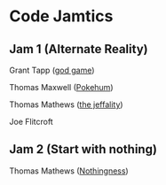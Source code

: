 # Code Jamtics

## Jam 1 (Alternate Reality)
Grant Tapp ([god game](https://github.com/Tapptastic/code_jamtics/tree/master/code_jamtics/jam_1/god_game/New%20Unity%20Project%20(1)))

Thomas Maxwell ([Pokehum](https://github.com/Tapptastic/code_jamtics/tree/master/code_jamtics/jam_1/Pokehum))

Thomas Mathews ([the jeffality](https://github.com/Tapptastic/code_jamtics/tree/master/code_jamtics/jam_1/The%20Jeffality))

Joe Flitcroft

## Jam 2 (Start with nothing)
Thomas Mathews ([Nothingness](https://github.com/Tapptastic/code_jamtics/tree/master/code_jamtics/jam_2/Nothingness))
